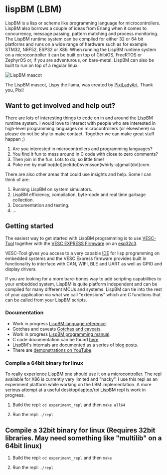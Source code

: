 # lispBM (LBM)

LispBM is a lisp or scheme like programming language for
microcontrollers.  LispBM also borrows a couple of ideas from Erlang
when it comes to concurrency, message passing, pattern matching and
process monitoring.  The LispBM runtime system can be compiled for
either 32 or 64 bit platforms and runs on a wide range of hardware
such as for example STM32, NRF52, ESP32 or X86.  When running the
LispBM runtime system on a microcontroller it can be built on top of
ChibiOS, FreeRTOS or ZephyrOS or, if you are adventurous, on bare-metal.
LispBM can also be built to run on top of a regular linux. 

![LispBM mascot](https://github.com/svenssonjoel/lispBM/blob/master/mascot/lispbm_llama_small.png)

The LispBM mascot, Lispy the llama, was created by
[PixiLadyArt](https://www.instagram.com/pixiladyart/). Thank you, Pixi! 

## Want to get involved and help out?

There are lots of interesting things to code on in and around the
LispBM runtime system. I would love to interact with people who are interested
in high-level programming languages on microcontrollers (or elsewhere) so please
do not be shy to make contact. Together we can make great stuff happen ;)

1. Are you interested in microcontrollers and programming languages?
2. You find it fun to mess around in C code with close to zero comments?
3. Then join in the fun. Lots to do, so little time!
4. Poke me by mail bo(dot)joel(dot)svensson(whirly-a)gmail(dot)com.

There are also other areas that could use insights and help. Some I can
think of are:

1. Running LispBM on system simulators.
2. LispBM efficiency, compilation, byte-code and real time garbage collection.
3. Documentation and testing.
4. ...

## Getting started 

The easiest way to get started with LispBM programming is to use
[VESC-Tool](https://vesc-project.com/vesc_tool) together with the
[VESC EXPRESS Firmware](https://github.com/vedderb/vesc_express) on an [esp32c3](https://docs.espressif.com/projects/esp-idf/en/latest/esp32c3/hw-reference/esp32c3/user-guide-devkitm-1.html).

VESC-Tool gives you access to a very capable [IDE](https://vesc-project.com/sites/default/files/lisp%20overview.png) for lisp programming on embedded systems
and the VESC Express firmware provides built in functionality to interface with CAN, WIFI, BLE and UART
as well as GPIO and display drivers.

If you are looking for a more bare-bones way to add scripting capabilities to your
embedded system, LispBM is quite platform independent and can be compiled for many
different MCUs and systems. LispBM can tie into the rest of your application via
what we call "extensions" which are C functions that can be called from your LispBM scripts. 

### Documentation

 - Work in progress [LispBM language reference](./doc/lbmref.md).
 - Gotchas and caveats [Gotchas and caveats](./doc/gotchas.md).
 - Work in progress [LispBM programming manual](./doc/manual).
 - C code documentation can be found [here](http://svenssonjoel.github.io/lbmdoc/html/index.html).
 - LispBM's internals are documented as a series of [blog posts](http://svenssonjoel.github.io).
 - There are [demonstrations on YouTube](https://youtube.com/playlist?list=PLtf_3TaqZoDOQqZcB9Yj-R1zS2DWDZ9q9).

### Compile a 64bit binary for linux

To really experience LispBM one should use it on a microcontroller. The repl
available for X86 is currently very limited and "hacky". I use this repl as an
experiment platform while working on the LBM implementation. A more serious attempt
at a useful desktop/laptop/rpi LispBM repl is work in progress.

1. Build the repl: `cd experiment_repl` and then `make all64`

2. Run the repl: `./repl`

## Compile a 32bit binary for linux (Requires 32bit libraries. May need something like "multilib" on a 64bit linux)

1. Build the repl: `cd experiment_repl` and then `make`

2. Run the repl: `./repl`

